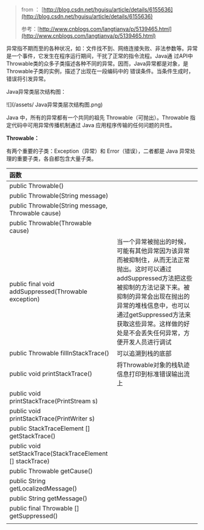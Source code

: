 > from ： [http://blog.csdn.net/hguisu/article/details/6155636](http://blog.csdn.net/hguisu/article/details/6155636)
>
> 参考：[http://www.cnblogs.com/langtianya/p/5139465.html](http://www.cnblogs.com/langtianya/p/5139465.html)

异常指不期而至的各种状况，如：文件找不到、网络连接失败、非法参数等。异常是一个事件，它发生在程序运行期间，干扰了正常的指令流程。Java通 过API中Throwable类的众多子类描述各种不同的异常。因而，Java异常都是对象，是Throwable子类的实例，描述了出现在一段编码中的 错误条件。当条件生成时，错误将引发异常。

Java异常类层次结构图：

![](/assets/ Java异常类层次结构图.png)

Java 中，所有的异常都有一个共同的祖先 Throwable（可抛出）。Throwable 指定代码中可用异常传播机制通过 Java 应用程序传输的任何问题的共性。

**Throwable：**

有两个重要的子类：Exception（异常）和 Error（错误），二者都是 Java 异常处理的重要子类，各自都包含大量子类。

| 函数 |  |
| :--- | :--- |
| public Throwable\(\) |  |
| public Throwable\(String message\) |  |
| public Throwable\(String message,   Throwable cause\) |  |
| public Throwable\(Throwable cause\) |  |
| public final void addSuppressed\(Throwable exception\) | 当一个异常被抛出的时候，可能有其他异常因为该异常而被抑制住，从而无法正常抛出。这时可以通过addSuppressed方法把这些被抑制的方法记录下来。被抑制的异常会出现在抛出的异常的堆栈信息中，也可以通过getSuppressed方法来获取这些异常。这样做的好处是不会丢失任何异常，方便开发人员进行调试 |
| public Throwable fillInStackTrace\(\) | 可以追溯到栈的底部 |
| public void printStackTrace\(\) | 将Throwable对象的栈轨迹信息打印到标准错误输出流上 |
| public void printStackTrace\(PrintStream s\) |  |
| public void printStackTrace\(PrintWriter s\) |  |
| public StackTraceElement \[\] getStackTrace\(\) |  |
| public void setStackTrace\(StackTraceElement \[\] stackTrace\) |  |
|public Throwable getCause()  |  |
|public String getLocalizedMessage()||
|public String getMessage()||
|public final Throwable [] getSuppressed()||
|||



